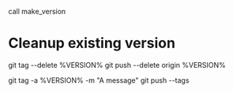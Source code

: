 call make_version

# Cleanup existing version
git tag --delete %VERSION%
git push --delete origin %VERSION%

git tag -a %VERSION% -m "A message"
git push --tags